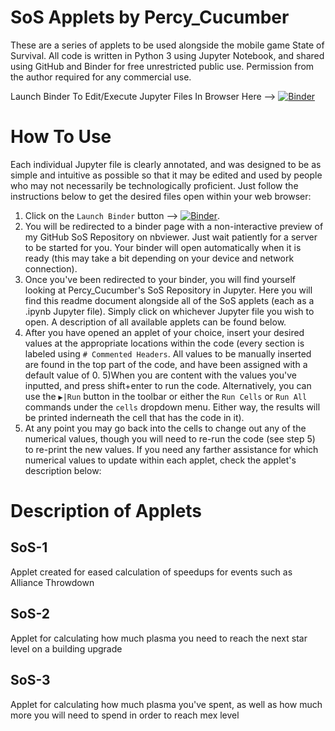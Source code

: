 # SoS Applets by Percy_Cucumber
These are a series of applets to be used alongside the mobile game State of Survival. All code is written in Python 3 using Jupyter Notebook, and shared using GitHub and Binder for free unrestricted public use. Permission from the author required for any commercial use.

Launch Binder To Edit/Execute Jupyter Files In Browser Here -->  [![Binder](https://mybinder.org/badge_logo.svg)](https://mybinder.org/v2/gh/Percy-Cucumber/SoS/HEAD)

# How To Use
Each individual Jupyter file is clearly annotated, and was designed to be as simple and intuitive as possible so that it may be edited and used by people who may not necessarily be technologically proficient. Just follow the instructions below to get the desired files open within your web browser:
1) Click on the `Launch Binder` button -->  [![Binder](https://mybinder.org/badge_logo.svg)](https://mybinder.org/v2/gh/Percy-Cucumber/SoS/HEAD).
2) You will be redirected to a binder page with a non-interactive preview of my GitHub SoS Repository on nbviewer. Just wait patiently for a server to be started for you. Your binder will open automatically when it is ready (this may take a bit depending on your device and network connection).
3) Once you've been redirected to your binder, you will find yourself looking at Percy_Cucumber's SoS Repository in Jupyter. Here you will find this readme document alongside all of the SoS applets (each as a .ipynb Jupyter file). Simply click on whichever Jupyter file you wish to open. A description of all available applets can be found below.
4) After you have opened an applet of your choice, insert your desired values at the appropriate locations within the code (every section is labeled using `# Commented Headers`. All values to be manually inserted are found in the top part of the code, and have been assigned with a default value of 0.
5)When you are content with the values you've inputted, and press shift+enter to run the code. Alternatively, you can use the `▶︎|Run` button in the toolbar or either the `Run Cells` or `Run All` commands under the `cells` dropdown menu. Either way, the results will be printed inderneath the cell that has the code in it).
6) At any point you may go back into the cells to change out any of the numerical values, though you will need to re-run the code (see step 5) to re-print the new values.
If you need any farther assistance for which numerical values to update within each applet, check the applet's description below:

# Description of Applets

## SoS-1
Applet created for eased calculation of speedups for events such as Alliance Throwdown

## SoS-2
Applet for calculating how much plasma you need to reach the next star level on a building upgrade

## SoS-3
Applet for calculating how much plasma you've spent, as well as how much more you will need to spend in order to reach mex level
